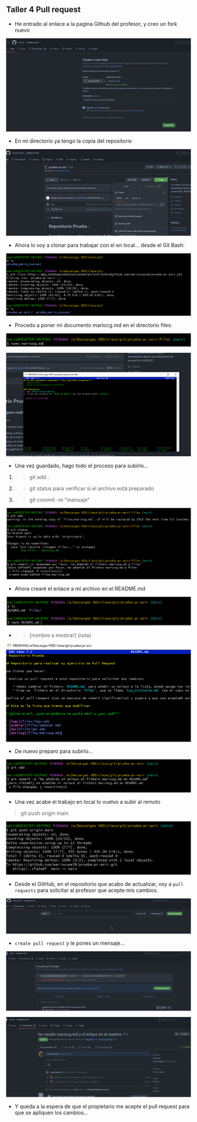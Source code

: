 ## Taller 4 Pull request

* He entrado al enlace a la pagina Github del profesor, y creo un fork nuevo

![enable](img/t4_1.PNG)

* En mi directorio ya tengo la copia del repositorio 

![enable](img/t4_2.PNG)

* Ahora lo voy a clonar para trabajar con el en local... desde el Git Bash: 

![enable](img/t4_3.PNG)

* Procedo a poner mi documento mariocg.md en el directorio files:

![enable](img/t4_4.PNG)


![enable](img/t4_5.PNG)

* Una vez guardado, hago todo el proceso para subirlo... 
1. >git add .
2. >git status para verificar si el archivo está preparado
3. >git commit -m "mensaje"

![enable](img/t4_6.PNG)

* Ahora crearé el enlace a mi archivo en el README.md 

![enable](img/t4_7.PNG)

* >[nombre a mostrar] (ruta)

![enable](img/t4_8.PNG)

* De nuevo preparo para subirlo...

![enable](img/t4_9.PNG)

* Una vez acabe el trabajo en local lo vuelvo a subir al remoto
>git push origin main

![enable](img/t4_10.PNG)

* Desde el GitHub, en el repositorio que acabo de actualizar, voy a `pull requests` para solicitar al profesor que acepte mis cambios.

![enable](img/t4_11.PNG)

* `create pull request` y le pones un mensaje...

![enable](img/t4_12.PNG)


![enable](img/t4_13.PNG)

* Y queda a la espera de que el propietario me acepte el pull request para que se apliquen los cambios...